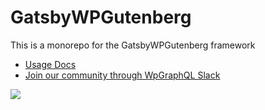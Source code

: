 # GatsbyWPGutenberg

This is a monorepo for the GatsbyWPGutenberg framework

- <a href="https://gatsbywpgutenberg.netlify.app" target="_blank">Usage Docs</a>
- <a href="https://wpgql-slack.herokuapp.com/" target="_blank">Join our community through WpGraphQL Slack</a>

<a href="https://www.netlify.com">
  <img src="https://www.netlify.com/img/global/badges/netlify-color-accent.svg"/>
</a>
